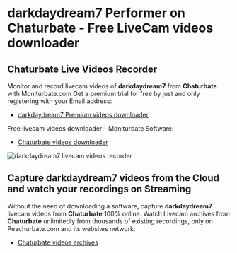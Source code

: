 # darkdaydream7 Performer on Chaturbate - Free LiveCam videos downloader

## Chaturbate Live Videos Recorder

Monitor and record livecam videos of **darkdaydream7** from **Chaturbate** with Moniturbate.com
Get a premium trial for free by just and only registering with your Email address:
* [darkdaydream7 Premium videos downloader](https://moniturbate.com/request-demo-licence-key.html)

Free livecam videos downloader - Moniturbate Software:
* [Chaturbate videos downloader](https://moniturbate.com/moniturbate-download-software.html)

![darkdaydream7 livecam videos recorder](https://peachurnet.com/templates/moniturbate-software.png)


## Capture darkdaydream7 videos from the Cloud and watch your recordings on Streaming

Without the need of downloading a software, capture **darkdaydream7** livecam videos from **Chaturbate** 100% online.
Watch Livecam archives from **Chaturbate** unlimitedly from thousands of existing recordings, only on Peachurbate.com and its websites network:
* [Chaturbate videos archives](https://peachurnet.com/)